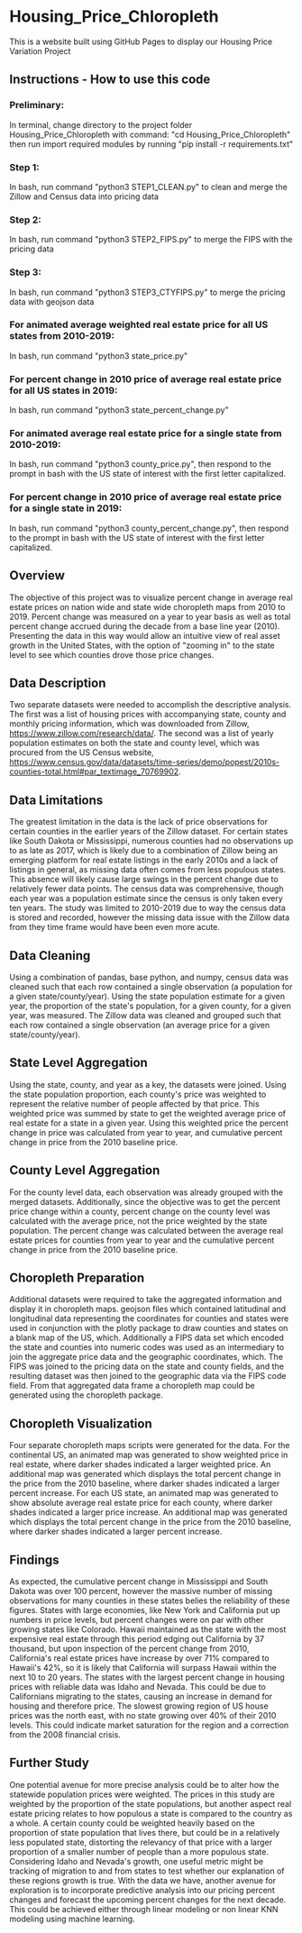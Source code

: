 # Housing_Price_Chloropleth
This is a website built using GitHub Pages to display our Housing Price Variation Project

## Instructions - How to use this code

### Preliminary: 
In terminal, change directory to the project folder Housing_Price_Chloropleth with command: "cd Housing_Price_Chloropleth" then run import required modules by running "pip install -r requirements.txt"

### Step 1: 
In bash, run command "python3 STEP1_CLEAN.py" to clean and merge the Zillow and Census data into pricing data

### Step 2: 
In bash, run command "python3 STEP2_FIPS.py" to merge the FIPS with the pricing data

### Step 3: 
In bash, run command "python3 STEP3_CTYFIPS.py" to merge the pricing data with geojson data

### For animated average weighted real estate price for all US states from 2010-2019: 
In bash, run command "python3 state_price.py"

### For percent change in 2010 price of average real estate price for all US states in 2019: 
In bash, run command "python3 state_percent_change.py"

### For animated average real estate price for a single state from 2010-2019: 
In bash, run command "python3 county_price.py", then respond to the prompt in bash with the US state of interest with the first letter capitalized.

### For percent change in 2010 price of average real estate price for a single state in 2019: 
In bash, run command "python3 county_percent_change.py", then respond to the prompt in bash with the US state of interest with the first letter capitalized.

## Overview
The objective of this project was to visualize percent change in average real estate prices on nation wide and state wide choropleth maps from 2010 to 2019. Percent change was measured on a year to year basis as well as total percent change accrued during the decade from a base line year (2010). Presenting the data in this way would allow an intuitive view of real asset growth in the United States, with the option of "zooming in" to the state level to see which counties drove those price changes.

## Data Description
Two separate datasets were needed to accomplish the descriptive analysis. The first was a list of housing prices with accompanying state, county and monthly pricing information, which was downloaded from Zillow, https://www.zillow.com/research/data/. The second was a list of yearly population estimates on both the state and county level, which was procured from the US Census website, https://www.census.gov/data/datasets/time-series/demo/popest/2010s-counties-total.html#par_textimage_70769902. 

## Data Limitations
The greatest limitation in the data is the lack of price observations for certain counties in the earlier years of the Zillow dataset. For certain states like South Dakota or Mississippi, numerous counties had no observations up to as late as 2017, which is likely due to a combination of Zillow being an emerging platform for real estate listings in the early 2010s and a lack of listings in general, as missing data often comes from less populous states. This absence will likely cause large swings in the percent change due to relatively fewer data points. The census data was comprehensive, though each year was a population estimate since the census is only taken every ten years. The study was limited to 2010-2019 due to way the census data is stored and recorded, however the missing data issue with the Zillow data from they time frame would have been even more acute. 

## Data Cleaning
Using a combination of pandas, base python, and numpy, census data was cleaned such that each row contained a single observation (a population for a given state/county/year). Using the state population estimate for a given year, the proportion of the state's population, for a given county, for a given year, was measured. The Zillow data was cleaned and grouped such that each row contained a single observation (an average price for a given state/county/year). 

## State Level Aggregation
Using the state, county, and year as a key, the datasets were joined. Using the state population proportion, each county's price was weighted to represent the relative number of people affected by that price. This weighted price was summed by state to get the weighted average price of real estate for a state in a given year. Using this weighted price the percent change in price was calculated from year to year, and cumulative percent change in price from the 2010 baseline price.

## County Level Aggregation
For the county level data, each observation was already grouped with the merged datasets. Additionally, since the objective was to get the percent price change within a county, percent change on the county level was calculated with the average price, not the price weighted by the state population. The percent change was calculated between the average real estate prices for counties from year to year and the cumulative percent change in price from the 2010 baseline price.

## Choropleth Preparation
Additional datasets were required to take the aggregated information and display it in choropleth maps. geojson files which contained latitudinal and longitudinal data representing the coordinates for counties and states were used in conjunction with the plotly package to draw counties and states on a blank map of the US, which. Additionally a FIPS data set which encoded the state and counties into numeric codes was used as an intermediary to join the aggregate price data and the geographic coordinates, which. The FIPS was joined to the pricing data on the state and county fields, and the resulting dataset was then joined to the geographic data via the FIPS code field. From that aggregated data frame a choropleth map could be generated using the choropleth package.

## Choropleth Visualization
Four separate choropleth maps scripts were generated for the data. For the continental US, an animated map was generated to show weighted price in real estate, where darker shades indicated a larger weighted price. An additional map was generated which displays the total percent change in the price from the 2010 baseline, where darker shades indicated a larger percent increase. For each US state, an animated map was generated to show absolute average real estate price for each county, where darker shades indicated a larger price increase. An additional map was generated which displays the total percent change in the price from the 2010 baseline, where darker shades indicated a larger percent increase. 

## Findings
As expected, the cumulative percent change in Mississippi and South Dakota was over 100 percent, however the massive number of missing observations for many counties in these states belies the reliability of these figures. States with large economies, like New York and California put up numbers in price levels, but percent changes were on par with other growing states like Colorado. Hawaii maintained as the state with the most expensive real estate through this period edging out California by 37 thousand, but upon inspection of the percent change from 2010, California's real estate prices have increase by over 71% compared to Hawaii's 42%, so it is likely that California will surpass Hawaii within the next 10 to 20 years. The states with the largest percent change in housing prices with reliable data was Idaho and Nevada. This could be due to Californians migrating to the states, causing an increase in demand for housing and therefore price. The slowest growing region of US house prices was the north east, with no state growing over 40% of their 2010 levels. This could indicate market saturation for the region and a correction from the 2008 financial crisis.

## Further Study
One potential avenue for more precise analysis could be to alter how the statewide population prices were weighted. The prices in this study are weighted by the proportion of the state populations, but another aspect real estate pricing relates to how populous a state is compared to the country as a whole. A certain county could be weighted heavily based on the proportion of state population that lives there, but could be in a relatively less populated state, distorting the relevancy of that price with a larger proportion of a smaller number of people than a more populous state. Considering Idaho and Nevada's growth, one useful metric might be tracking of migration to and from states to test whether our explanation of these regions growth is true. With the data we have, another avenue for exploration is to incorporate predictive analysis into our pricing percent changes and forecast the upcoming percent changes for the next decade. This could be achieved either through linear modeling or non linear KNN modeling using machine learning.
